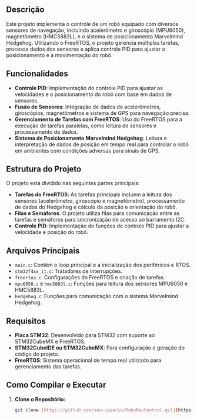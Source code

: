 ## Descrição

Este projeto implementa o controle de um robô equipado com diversos sensores de navegação, incluindo acelerômetro e giroscópio (MPU6050), magnetômetro (HMC5883L), e o sistema de posicionamento Marvelmind Hedgehog. Utilizando o FreeRTOS, o projeto gerencia múltiplas tarefas, processa dados dos sensores e aplica controle PID para ajustar o posicionamento e a movimentação do robô.

## Funcionalidades

- **Controle PID**: Implementação do controle PID para ajustar as velocidades e o posicionamento do robô com base em dados de sensores.
- **Fusão de Sensores**: Integração de dados de acelerômetros, giroscópios, magnetômetros e sistema de GPS para navegação precisa.
- **Gerenciamento de Tarefas com FreeRTOS**: Uso do FreeRTOS para a execução de tarefas paralelas, como leitura de sensores e processamento de dados.
- **Sistema de Posicionamento Marvelmind Hedgehog**: Leitura e interpretação de dados de posição em tempo real para controlar o robô em ambientes com condições adversas para sinais de GPS.

## Estrutura do Projeto

O projeto está dividido nas seguintes partes principais:

- **Tarefas do FreeRTOS**: As tarefas principais incluem a leitura dos sensores (acelerômetro, giroscópio e magnetômetro), processamento de dados do Hedgehog e cálculo da posição e orientação do robô.
- **Filas e Semáforos**: O projeto utiliza filas para comunicação entre as tarefas e semáforos para sincronização de acesso ao barramento I2C.
- **Controle PID**: Implementação de funções de controle PID para ajustar a velocidade e posição do robô.

## Arquivos Principais

- `main.c`: Contém o loop principal e a inicialização dos periféricos e RTOS.
- `stm32f4xx_it.c`: Tratadores de interrupções.
- `freertos.c`: Configurações do FreeRTOS e criação de tarefas.
- `mpu6050.c` e `hmc5883l.c`: Funções para leitura dos sensores MPU6050 e HMC5883L.
- `hedgehog.c`: Funções para comunicação com o sistema Marvelmind Hedgehog.

## Requisitos

- **Placa STM32**: Desenvolvido para STM32 com suporte ao STM32CubeMX e FreeRTOS.
- **STM32CubeIDE ou STM32CubeMX**: Para configuração e geração do código do projeto.
- **FreeRTOS**: Sistema operacional de tempo real utilizado para gerenciamento das tarefas.

## Como Compilar e Executar

1. **Clone o Repositório:**
   ```bash
   git clone [https://github.com/seu-usuario/RoboNavControl.git](https://github.com/mauricio-sj/ENGD33_Grupo_IMU_GPS/)
